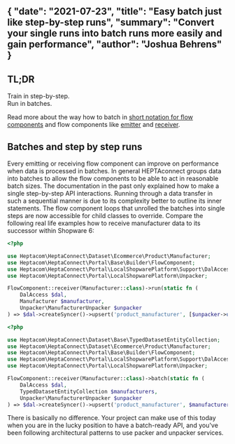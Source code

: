 {
    "date": "2021-07-23",
    "title": "Easy batch just like step-by-step runs",
    "summary": "Convert your single runs into batch runs more easily and gain performance",
    "author": "Joshua Behrens"
}
---

## TL;DR

Train in step-by-step. \
Run in batches.

Read more about the way how to batch in [short notation for flow components](https://heptaconnect.io/guides/portal-developer/short-notation-for-flow-components/) and flow components like [emitter](https://heptaconnect.io/guides/portal-developer/emitter/) and [receiver](https://heptaconnect.io/guides/portal-developer/receiver/).


## Batches and step by step runs

Every emitting or receiving flow component can improve on performance when data is processed in batches.
In general HEPTAconnect groups data into batches to allow the flow components to be able to act in reasonable batch sizes.
The documentation in the past only explained how to make a single step-by-step API interactions.
Running through a data transfer in such a sequential manner is due to its complexity better to outline its inner statements.
The flow component loops that unrolled the batches into single steps are now accessible for child classes to override.
Compare the following real life examples how to receive manufacturer data to its successor within Shopware 6:

```php
<?php

use Heptacom\HeptaConnect\Dataset\Ecommerce\Product\Manufacturer;
use Heptacom\HeptaConnect\Portal\Base\Builder\FlowComponent;
use Heptacom\HeptaConnect\Portal\LocalShopwarePlatform\Support\DalAccess;
use Heptacom\HeptaConnect\Portal\LocalShopwarePlatform\Unpacker;

FlowComponent::receiver(Manufacturer::class)->run(static fn (
    DalAccess $dal,
    Manufacturer $manufacturer,
    Unpacker\ManufacturerUnpacker $unpacker
) => $dal->createSyncer()->upsert('product_manufacturer', [$unpacker->unpack($manufacturer)])->flush());
```

```php
<?php

use Heptacom\HeptaConnect\Dataset\Base\TypedDatasetEntityCollection;
use Heptacom\HeptaConnect\Dataset\Ecommerce\Product\Manufacturer;
use Heptacom\HeptaConnect\Portal\Base\Builder\FlowComponent;
use Heptacom\HeptaConnect\Portal\LocalShopwarePlatform\Support\DalAccess;
use Heptacom\HeptaConnect\Portal\LocalShopwarePlatform\Unpacker;

FlowComponent::receiver(Manufacturer::class)->batch(static fn (
    DalAccess $dal,
    TypedDatasetEntityCollection $manufacturers,
    Unpacker\ManufacturerUnpacker $unpacker
) => $dal->createSyncer()->upsert('product_manufacturer', $manufacturers->map([$unpacker, 'unpack']))->flush());
```

There is basically no difference.
Your project can make use of this today when you are in the lucky position to have a batch-ready API, and you've been following architectural patterns to use packer and unpacker services. 

